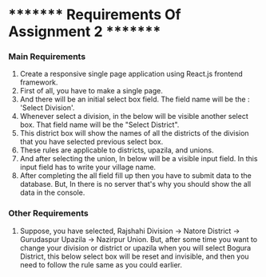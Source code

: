 # **\*\***\*\*\***\*\*** Requirements Of Assignment 2 **\*\***\*\*\***\*\***

### Main Requirements

1. Create a responsive single page application using React.js frontend framework.
2. First of all, you have to make a single page.
3. And there will be an initial select box field. The field name will be the : 'Select Division'.
4. Whenever select a division, in the below will be visible another select box. That field name will be the "Select District".
5. This district box will show the names of all the districts of the division that you have selected previous select box.
6. These rules are applicable to districts, upazila, and unions.
7. And after selecting the union, In below will be a visible input field. In this input field has to write your village name.
8. After completing the all field fill up then you have to submit data to the database. But, In there is no server that's why you should show the all data in the console.

### Other Requirements

1. Suppose, you have selected, Rajshahi Division -> Natore District -> Gurudaspur Upazila -> Nazirpur Union. But, after some time you want to change your division or district or upazila when you will select Bogura District, this below select box will be reset and invisible, and then you need to follow the rule same as you could earlier.
